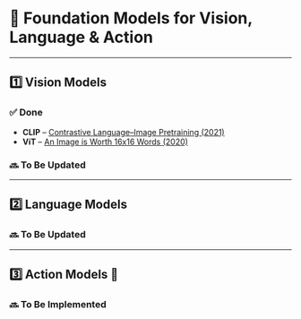 # 🧠  Foundation Models for Vision, Language & Action

---

## 1️⃣ Vision Models

### ✅ Done
- **CLIP** – [Contrastive Language–Image Pretraining (2021)](https://arxiv.org/abs/2103.00020)
- **ViT** – [An Image is Worth 16x16 Words (2020)](https://arxiv.org/abs/2010.11929)

### 🔜 To Be Updated

---

## 2️⃣ Language Models

### 🔜 To Be Updated

---

## 3️⃣ Action Models 🤖

### 🔜 To Be Implemented

